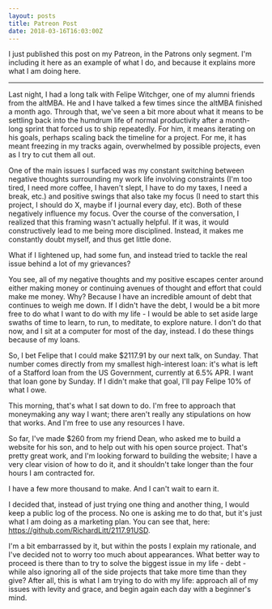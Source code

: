 ```yaml
---
layout: posts
title: Patreon Post
date: 2018-03-16T16:03:00Z
---
```


I just published this post on my Patreon, in the Patrons only segment. I'm including it here as an example of what I do, and because it explains more what I am doing here.

-----

Last night, I had a long talk with Felipe Witchger, one of my alumni friends from the altMBA. He and I have talked a few times since the altMBA finished a month ago. Through that, we've seen a bit more about what it means to be settling back into the humdrum life of normal productivity after a month-long sprint that forced us to ship repeatedly. For him, it means iterating on his goals, perhaps scaling back the timeline for a project. For me, it has meant freezing in my tracks again, overwhelmed by possible projects, even as I try to cut them all out.

One of the main issues I surfaced was my constant switching between negative thoughts surrounding my work life involving constraints (I'm too tired, I need more coffee, I haven't slept, I have to do my taxes, I need a break, etc.) and positive swings that also take my focus (I need to start this project, I should do X, maybe if I journal every day, etc). Both of these negatively influence my focus. Over the course of the conversation, I realized that this framing wasn't actually helpful. If it was, it would constructively lead to me being more disciplined. Instead, it makes me constantly doubt myself, and thus get little done.

What if I lightened up, had some fun, and instead tried to tackle the real issue behind a lot of my grievances?

You see, all of my negative thoughts and my positive escapes center around either making money or continuing avenues of thought and effort that could make me money. Why? Because I have an incredible amount of debt that continues to weigh me down. If I didn't have the debt, I would be a bit more free to do what I want to do with my life - I would be able to set aside large swaths of time to learn, to run, to meditate, to explore nature. I don't do that now, and I sit at a computer for most of the day, instead. I do these things because of my loans.

So, I bet Felipe that I could make $2117.91 by our next talk, on Sunday. That number comes directly from my smallest high-interest loan: it's what is left of a Stafford loan from the US Government, currently at 6.5% APR. I want that loan gone by Sunday. If I didn't make that goal, I'll pay Felipe 10% of what I owe.

This morning, that's what I sat down to do. I'm free to approach that moneymaking any way I want; there aren't really any stipulations on how that works. And I'm free to use any resources I have.

So far, I've made $260 from my friend Dean, who asked me to build a website for his son, and to help out with his open source project. That's pretty great work, and I'm looking forward to building the website; I have a very clear vision of how to do it, and it shouldn't take longer than the four hours I am contracted for.

I have a few more thousand to make. And I can't wait to earn it.

I decided that, instead of just trying one thing and another thing, I would keep a public log of the process. No one is asking me to do that, but it's just what I am doing as a marketing plan. You can see that, here: https://github.com/RichardLitt/2117.91USD.

I'm a bit embarrassed by it, but within the posts I explain my rationale, and I've decided not to worry too much about appearances. What better way to proceed is there than to try to solve the biggest issue in my life - debt - while also ignoring all of the side projects that take more time than they give? After all, this is what I am trying to do with my life: approach all of my issues with levity and grace, and begin again each day with a beginner's mind. 